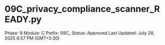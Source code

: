 # 09C_privacy_compliance_scanner_READY.py

Phase: 9
Module: C
Prefix: 09C_
Status: Approved
Last Updated: July 28, 2025 6:57 PM (GMT+5:30)